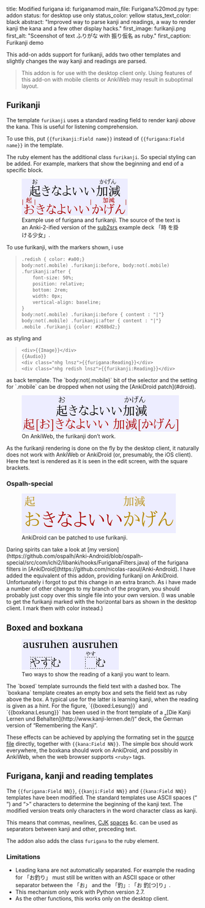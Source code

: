 title: Modified furigana
id: furiganamod
main_file: Furigana%20mod.py
type: addon
status: for desktop use only
status_color: yellow
status_text_color: black
abstract: "Improved way to parse kanji and readings, a way to render
kanji the kana and a few other display hacks."
first_image: furikanji.png
first_alt: "Sceenshot of text ふりがな with 振り仮名 as ruby."
first_caption: Furikanji demo

This add-on adds support for furikanji, adds two other templates and
slightly changes the way kanji and readings are parsed.

<blockquote class=nb>
This addon is for use with the desktop
client only. Using features of this add-on with mobile clients or
AnkiWeb may result in suboptimal layout.
</blockquote>

## Furikanji

The template `furikanji` uses a standard reading field to
render kanji *above* the kana. This is useful for listening comprehension.

To use this, put  `{{furikanji:Field name}}` instead of
`{{furigana:Field name}}` in the template.

The ruby element has the additional class `furikanji`. So special
styling can be added. For example, markers that show the beginning and
end of a specific block.

<figure>
<img src="images/furikanji-desktop.png" alt="Text: 起きなよいい加減お
with きなよいいかげん as ruby and きなよいいかげん with 起きなよいい加
減お as ruby. The kanji of the ruby are marked with vertical bars.">
<figcaption>
Example use of furigana and furikanji. The source of the text is an
Anki-2-ified version of the <a
href="http://subs2srs.sourceforge.net/">sub2srs</a> example deck 「時
を掛ける少女」.
</figcaption>
</figure>
To use furikanji, with the markers shown, i use
<blockquote class=lsting><pre><code>.redish { color: #a00;}
body:not(.mobile) .furikanji:before, body:not(.mobile) .furikanji:after {
    font-size: 50%;
    position: relative;
    bottom: 2rem;
    width: 0px;
    vertical-align: baseline;
}
body:not(.mobile) .furikanji:before { content : "|"}
body:not(.mobile) .furikanji:after { content : "|"}
.mobile .furikanji {color: #268bd2;}</code></pre></blockquote>
as styling and
<blockquote class=lsting><pre><code>&lt;div>{{Image}}&lt;/div>
{{Audio}}
&lt;div class="nhg lnsz">{{furigana:Reading}}&lt;/div>
&lt;div class="nhg redish lnsz">{{furikanji:Reading}}&lt;/div></code></pre></blockquote>
as back template. The `body:not(.mobile)` bit of the selector and the
setting for `.mobile` can be dropped when not using the
[AnkiDroid patch](#droid).

<figure>
<img src="images/furikanji-web.png" alt="Text: 起きなよいい加減お with
with きなよいいかげん as ruby and 起[お]きなよいい 加減[かげん], with square brackets.">
<figcaption>
On AnkiWeb, the furikanji don’t work.
</figcaption>
</figure>
As the furikanji rendering is done on the fly by the desktop client,
it naturally does not work with AnkiWeb or AnkiDroid (or, presumably,
the iOS client). Here the text is rendered as it is seen in the edit
screen, with the square brackets.

### <span id="droid">Ospalh-special</span>

<figure>
<img src="images/furikanji-mydroid.png" alt="Text: 起きなよいい加減お
with きなよいいかげん as ruby and きなよいいかげん with 起きなよいい加
減お as ruby. The kanji of the ruby are marked in orange.">
<figcaption>
AnkiDroid can be patched to use furikanji.
</figcaption>
</figure>
Daring spirits can take a look at
[my version](https://github.com/ospalh/Anki-Android/blob/ospalh-special/src/com/ichi2/libanki/hooks/FuriganaFilters.java)
of the furigana filters in
[AnkiDroid](https://github.com/nicolas-raoul/Anki-Android).  I have
added the equivalent of this addon, providing furikanji on
AnkiDroid. Unfortunately i forgot to put this change in an extra
branch. As i have made a number of other changes to my branch of the
program, you should probably just copy over this single file into your
own version. (I was unable to get the furikanji marked with the
horizontal bars as shown in the desktop client. I mark them with color
instead.)


## Boxed and boxkana

<figure>
<img src="images/boxed.png" alt="Text: ausruhen and やすむ, the やす
is surrounded by a dashed line.">
<img src="images/boxkana.png" alt="Text: ausruhen and やすむ, the やす
is shown as ruby above a dashed box.">
<figcaption>Two ways to show the reading of a
kanji you want to learn.
</figcaption></figure>
The `boxed` template surrounds the field text with a dashed box. The
`boxkana` template creates an empty box and sets the field text as
ruby above the box. A typical use for the latter is learning kanji,
when the reading is given as a hint. For the figure,
`{{boxed:Lesung}}` and `{{boxkana:Lesung}}` has been used in the front
template of a
„[Die Kanji Lernen und Behalten](http://www.kanji-lernen.de/)“ deck,
the German version of “Remembering the Kanji”.

These effects can be achieved by applying the formating set in the
[source file](https://github.com/ospalh/anki-addons/blob/master/Furigana%20mod.py)
directly, together with `{{kana:Field NN}}`. The simple box should work
everywhere, the boxkana should work on AnkiDroid, and possibly in
AnkiWeb, when the web browser supports `<ruby>` tags.

## Furigana, kanji and reading templates

The `{{furigana:Field NN}}`, `{{kanji:Field NN}}` and `{{kana:Field
NN}}` templates have been modified. The standard templates use ASCII
spaces (“ ”) and “>” characters to determine the beginning of the
kanji text. The modified version treats only characters in the word
character class as kanji.

This means that commas, newlines,
[CJK](http://en.wikipedia.org/wiki/CJK_characters)
[spaces](http://www.fileformat.info/info/unicode/char/3000/index.htm)
&c. can be used as separators between kanji and other, preceding text.

The addon also adds the class `furigana` to the ruby element.

### Limitations

* Leading kana are not automatically separated. For example the
  reading for 「お釣り」 must still be written with an ASCII space or
  other separator between the 「お」 and the 「釣」: 「お 釣[つ]り」.
* This mechanism only work with Python version 2.7.
* As the other functions, this works only on the desktop client.
